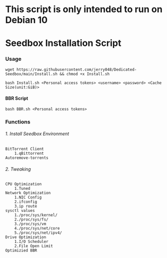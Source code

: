 # This script is only intended to run on Debian 10

# Seedbox Installation Script
### Usage

`wget https://raw.githubusercontent.com/jerry048/Dedicated-Seedbox/main/Install.sh && chmod +x Install.sh`

`bash Install.sh <Personal access tokens>
<username> <password> <Cache Size(unit:GiB)>`

#### BBR Script

`bash BBR.sh <Personal access tokens>`
	
### Functions
###### 1. Install Seedbox Environment
	BitTorrent Client
		1.qBittorrent
	Autoremove-torrents
###### 2. Tweaking
	CPU Optimization
		1.Tuned
	Network Optimization
		1.NIC Config
		2.ifconfig
		3.ip route
	sysctl values
		1./proc/sys/kernel/
		2./proc/sys/fs/
		3./proc/sys/vm
		4./proc/sys/net/core
		5./proc/sys/net/ipv4/
	Drive Optimization
		1.I/O Scheduler
		2.File Open Limit
	Optimizied BBR
